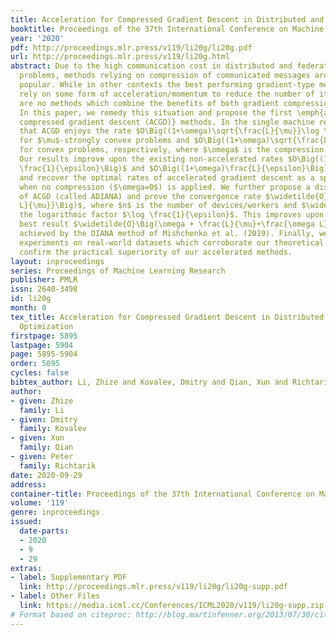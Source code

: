 ```yaml
---
title: Acceleration for Compressed Gradient Descent in Distributed and Federated Optimization
booktitle: Proceedings of the 37th International Conference on Machine Learning
year: '2020'
pdf: http://proceedings.mlr.press/v119/li20g/li20g.pdf
url: http://proceedings.mlr.press/v119/li20g.html
abstract: Due to the high communication cost in distributed and federated learning
  problems, methods relying on compression of communicated messages are becoming increasingly
  popular. While in other contexts the best performing gradient-type methods invariably
  rely on some form of acceleration/momentum to reduce the number of iterations, there
  are no methods which combine the benefits of both gradient compression and acceleration.
  In this paper, we remedy this situation and propose the first \emph{accelerated
  compressed gradient descent (ACGD)} methods. In the single machine regime, we prove
  that ACGD enjoys the rate $O\Big((1+\omega)\sqrt{\frac{L}{\mu}}\log \frac{1}{\epsilon}\Big)$
  for $\mu$-strongly convex problems and $O\Big((1+\omega)\sqrt{\frac{L}{\epsilon}}\Big)$
  for convex problems, respectively, where $\omega$ is the compression parameter.
  Our results improve upon the existing non-accelerated rates $O\Big((1+\omega)\frac{L}{\mu}\log
  \frac{1}{\epsilon}\Big)$ and $O\Big((1+\omega)\frac{L}{\epsilon}\Big)$, respectively,
  and recover the optimal rates of accelerated gradient descent as a special case
  when no compression ($\omega=0$) is applied. We further propose a distributed variant
  of ACGD (called ADIANA) and prove the convergence rate $\widetilde{O}\Big(\omega+\sqrt{\frac{L}{\mu}}+\sqrt{\big(\frac{\omega}{n}+\sqrt{\frac{\omega}{n}}\big)\frac{\omega
  L}{\mu}}\Big)$, where $n$ is the number of devices/workers and $\widetilde{O}$ hides
  the logarithmic factor $\log \frac{1}{\epsilon}$. This improves upon the previous
  best result $\widetilde{O}\Big(\omega + \frac{L}{\mu}+\frac{\omega L}{n\mu} \Big)$
  achieved by the DIANA method of Mishchenko et al. (2019). Finally, we conduct several
  experiments on real-world datasets which corroborate our theoretical results and
  confirm the practical superiority of our accelerated methods.
layout: inproceedings
series: Proceedings of Machine Learning Research
publisher: PMLR
issn: 2640-3498
id: li20g
month: 0
tex_title: Acceleration for Compressed Gradient Descent in Distributed and Federated
  Optimization
firstpage: 5895
lastpage: 5904
page: 5895-5904
order: 5895
cycles: false
bibtex_author: Li, Zhize and Kovalev, Dmitry and Qian, Xun and Richtarik, Peter
author:
- given: Zhize
  family: Li
- given: Dmitry
  family: Kovalev
- given: Xun
  family: Qian
- given: Peter
  family: Richtarik
date: 2020-09-29
address: 
container-title: Proceedings of the 37th International Conference on Machine Learning
volume: '119'
genre: inproceedings
issued:
  date-parts:
  - 2020
  - 9
  - 29
extras:
- label: Supplementary PDF
  link: http://proceedings.mlr.press/v119/li20g/li20g-supp.pdf
- label: Other Files
  link: https://media.icml.cc/Conferences/ICML2020/v119/li20g-supp.zip
# Format based on citeproc: http://blog.martinfenner.org/2013/07/30/citeproc-yaml-for-bibliographies/
---
```

